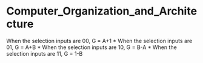 # Computer_Organization_and_Architecture
When the selection inputs are 00, G = A+1 * When the selection inputs are 01, G = A+B * When the selection inputs are 10, G = B-A * When the selection inputs are 11, G = 1-B
